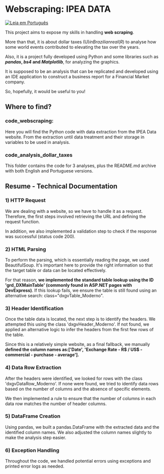 # Webscraping: IPEA DATA 

[![Leia em Português](https://img.shields.io/badge/Ler%20em-Português-blue)](README.md)

This project aims to expose my skills in handling **web scraping**. 

More than that, it is about dollar taxes (U$) in Brazilian real (R$) to analyse how some world events contributed to elevating the tax over the years. 

Also, it is a project fully developed using Python and some libraries such as ***pandas*, *bs4* and *Matplotlib***, for analyzing the graphics.

It is supposed to be an analysis that can be replicated and developed using an IDE application to construct a business report for a Financial Market company. 

So, hopefully, it would be useful to you!

## Where to find?

### code_webscraping:
Here you will find the Python code with data extraction from the IPEA Data website. From the extraction until data treatment and their storage in variables to be used in analysis. 

### code_analysis_dollar_taxes

This folder contains the code for 3 analyses, plus the README.md archive with both English and Portuguese versions.

## Resume - Technical Documentation 

### 1) HTTP Request

We are dealing with a website, so we have to handle it as a request. Therefore, the first steps involved retrieving the URL and defining the request function.

In addition, we also implemented a validation step to check if the response was successful (status code 200).

### 2) HTML Parsing

To perform the parsing, which is essentially reading the page, we used BeautifulSoup. It's important here to provide the right information so that the target table or data can be located effectively.

For that reason, **we implemented the standard table lookup using the ID 'grd_DXMainTable' (commonly found in ASP.NET pages with DevExpress)**. If this lookup fails, we ensure the table is still found using an alternative search: class="dxgvTable_Moderno".

### 3) Header Identification

Once the table data is located, the next step is to identify the headers. We attempted this using the class 'dxgvHeader_Moderno'. If not found, we applied an alternative logic to infer the headers from the first few rows of the table.

Since this is a relatively simple website, as a final fallback, we manually **defined the column names as:['Date', 'Exchange Rate - R$ / US$ - commercial - purchase - average'].**

### 4) Data Row Extraction

After the headers were identified, we looked for rows with the class 'dxgvDataRow_Moderno'. If none were found, we tried to identify data rows based on the number of columns and the absence of specific elements.

We then implemented a rule to ensure that the number of columns in each data row matches the number of header columns.

### 5) DataFrame Creation

Using pandas, we built a pandas.DataFrame with the extracted data and the identified column names. We also adjusted the column names slightly to make the analysis step easier.

### 6) Exception Handling

Throughout the code, we handled potential errors using exceptions and printed error logs as needed.
